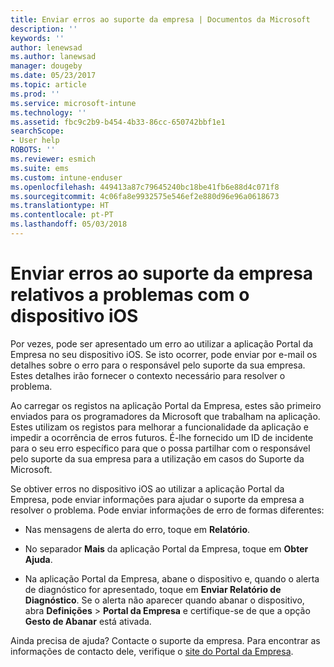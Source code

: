 ```yaml
---
title: Enviar erros ao suporte da empresa | Documentos da Microsoft
description: ''
keywords: ''
author: lenewsad
ms.author: lanewsad
manager: dougeby
ms.date: 05/23/2017
ms.topic: article
ms.prod: ''
ms.service: microsoft-intune
ms.technology: ''
ms.assetid: fbc9c2b9-b454-4b33-86cc-650742bbf1e1
searchScope:
- User help
ROBOTS: ''
ms.reviewer: esmich
ms.suite: ems
ms.custom: intune-enduser
ms.openlocfilehash: 449413a87c79645240bc18be41fb6e88d4c071f8
ms.sourcegitcommit: 4c06fa8e9932575e546ef2e880d96e96a0618673
ms.translationtype: HT
ms.contentlocale: pt-PT
ms.lasthandoff: 05/03/2018
---
```

# <a name="send-errors-to-your-company-support-for-issues-with-your-ios-device"></a>Enviar erros ao suporte da empresa relativos a problemas com o dispositivo iOS
Por vezes, pode ser apresentado um erro ao utilizar a aplicação Portal da Empresa no seu dispositivo iOS. Se isto ocorrer, pode enviar por e-mail os detalhes sobre o erro para o responsável pelo suporte da sua empresa. Estes detalhes irão fornecer o contexto necessário para resolver o problema.

Ao carregar os registos na aplicação Portal da Empresa, estes são primeiro enviados para os programadores da Microsoft que trabalham na aplicação. Estes utilizam os registos para melhorar a funcionalidade da aplicação e impedir a ocorrência de erros futuros. É-lhe fornecido um ID de incidente para o seu erro específico para que o possa partilhar com o responsável pelo suporte da sua empresa para a utilização em casos do Suporte da Microsoft.

Se obtiver erros no dispositivo iOS ao utilizar a aplicação Portal da Empresa, pode enviar informações para ajudar o suporte da empresa a resolver o problema. Pode enviar informações de erro de formas diferentes:

-   Nas mensagens de alerta do erro, toque em **Relatório**.

-   No separador **Mais** da aplicação Portal da Empresa, toque em **Obter Ajuda**.

-   Na aplicação Portal da Empresa, abane o dispositivo e, quando o alerta de diagnóstico for apresentado, toque em **Enviar Relatório de Diagnóstico**. Se o alerta não aparecer quando abanar o dispositivo, abra **Definições** > **Portal da Empresa** e certifique-se de que a opção **Gesto de Abanar** está ativada.

Ainda precisa de ajuda? Contacte o suporte da empresa. Para encontrar as informações de contacto dele, verifique o [site do Portal da Empresa](https://portal.manage.microsoft.com#HelpDeskDialog).
